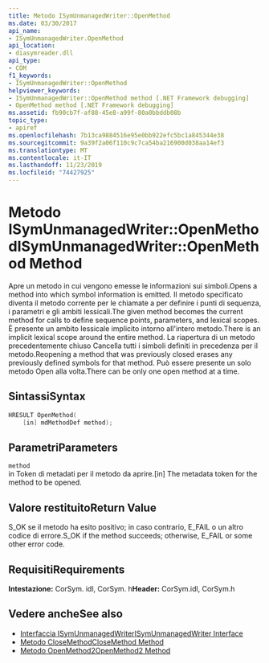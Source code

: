 ```yaml
---
title: Metodo ISymUnmanagedWriter::OpenMethod
ms.date: 03/30/2017
api_name:
- ISymUnmanagedWriter.OpenMethod
api_location:
- diasymreader.dll
api_type:
- COM
f1_keywords:
- ISymUnmanagedWriter::OpenMethod
helpviewer_keywords:
- ISymUnmanagedWriter::OpenMethod method [.NET Framework debugging]
- OpenMethod method [.NET Framework debugging]
ms.assetid: fb90cb7f-af88-45e8-a99f-80a0bbddb08b
topic_type:
- apiref
ms.openlocfilehash: 7b13ca9884516e95e0bb922efc5bc1a845344e38
ms.sourcegitcommit: 9a39f2a06f110c9c7ca54ba216900d038aa14ef3
ms.translationtype: MT
ms.contentlocale: it-IT
ms.lasthandoff: 11/23/2019
ms.locfileid: "74427925"
---
```

# <a name="isymunmanagedwriteropenmethod-method"></a><span data-ttu-id="ec780-102">Metodo ISymUnmanagedWriter::OpenMethod</span><span class="sxs-lookup"><span data-stu-id="ec780-102">ISymUnmanagedWriter::OpenMethod Method</span></span>
<span data-ttu-id="ec780-103">Apre un metodo in cui vengono emesse le informazioni sui simboli.</span><span class="sxs-lookup"><span data-stu-id="ec780-103">Opens a method into which symbol information is emitted.</span></span> <span data-ttu-id="ec780-104">Il metodo specificato diventa il metodo corrente per le chiamate a per definire i punti di sequenza, i parametri e gli ambiti lessicali.</span><span class="sxs-lookup"><span data-stu-id="ec780-104">The given method becomes the current method for calls to define sequence points, parameters, and lexical scopes.</span></span> <span data-ttu-id="ec780-105">È presente un ambito lessicale implicito intorno all'intero metodo.</span><span class="sxs-lookup"><span data-stu-id="ec780-105">There is an implicit lexical scope around the entire method.</span></span> <span data-ttu-id="ec780-106">La riapertura di un metodo precedentemente chiuso Cancella tutti i simboli definiti in precedenza per il metodo.</span><span class="sxs-lookup"><span data-stu-id="ec780-106">Reopening a method that was previously closed erases any previously defined symbols for that method.</span></span> <span data-ttu-id="ec780-107">Può essere presente un solo metodo Open alla volta.</span><span class="sxs-lookup"><span data-stu-id="ec780-107">There can be only one open method at a time.</span></span>  
  
## <a name="syntax"></a><span data-ttu-id="ec780-108">Sintassi</span><span class="sxs-lookup"><span data-stu-id="ec780-108">Syntax</span></span>  
  
```cpp  
HRESULT OpenMethod(  
    [in] mdMethodDef method);  
```  
  
## <a name="parameters"></a><span data-ttu-id="ec780-109">Parametri</span><span class="sxs-lookup"><span data-stu-id="ec780-109">Parameters</span></span>  
 `method`  
 <span data-ttu-id="ec780-110">in Token di metadati per il metodo da aprire.</span><span class="sxs-lookup"><span data-stu-id="ec780-110">[in] The metadata token for the method to be opened.</span></span>  
  
## <a name="return-value"></a><span data-ttu-id="ec780-111">Valore restituito</span><span class="sxs-lookup"><span data-stu-id="ec780-111">Return Value</span></span>  
 <span data-ttu-id="ec780-112">S_OK se il metodo ha esito positivo; in caso contrario, E_FAIL o un altro codice di errore.</span><span class="sxs-lookup"><span data-stu-id="ec780-112">S_OK if the method succeeds; otherwise, E_FAIL or some other error code.</span></span>  
  
## <a name="requirements"></a><span data-ttu-id="ec780-113">Requisiti</span><span class="sxs-lookup"><span data-stu-id="ec780-113">Requirements</span></span>  
 <span data-ttu-id="ec780-114">**Intestazione:** CorSym. idl, CorSym. h</span><span class="sxs-lookup"><span data-stu-id="ec780-114">**Header:** CorSym.idl, CorSym.h</span></span>  
  
## <a name="see-also"></a><span data-ttu-id="ec780-115">Vedere anche</span><span class="sxs-lookup"><span data-stu-id="ec780-115">See also</span></span>

- [<span data-ttu-id="ec780-116">Interfaccia ISymUnmanagedWriter</span><span class="sxs-lookup"><span data-stu-id="ec780-116">ISymUnmanagedWriter Interface</span></span>](../../../../docs/framework/unmanaged-api/diagnostics/isymunmanagedwriter-interface.md)
- [<span data-ttu-id="ec780-117">Metodo CloseMethod</span><span class="sxs-lookup"><span data-stu-id="ec780-117">CloseMethod Method</span></span>](../../../../docs/framework/unmanaged-api/diagnostics/isymunmanagedwriter-closemethod-method.md)
- [<span data-ttu-id="ec780-118">Metodo OpenMethod2</span><span class="sxs-lookup"><span data-stu-id="ec780-118">OpenMethod2 Method</span></span>](../../../../docs/framework/unmanaged-api/diagnostics/isymunmanagedwriter3-openmethod2-method.md)
